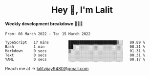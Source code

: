 <h1 align="center">Hey 👋, I'm Lalit</h1>

#### Weekly development breakdown 👨🏻‍💻
<!--START_SECTION:waka-->

```text
From: 08 March 2022 - To: 15 March 2022

TypeScript   17 mins         ██████████████████████▒░░   89.89 %
Bash         1 min           ██░░░░░░░░░░░░░░░░░░░░░░░   08.31 %
Markdown     0 secs          ▒░░░░░░░░░░░░░░░░░░░░░░░░   01.31 %
Text         0 secs          ░░░░░░░░░░░░░░░░░░░░░░░░░   00.31 %
YAML         0 secs          ░░░░░░░░░░░░░░░░░░░░░░░░░   00.17 %
```

<!--END_SECTION:waka-->

Reach me at → lalitvijay9480@gmail.com
